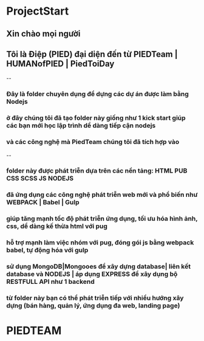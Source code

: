 # ProjectStart
## Xin chào mọi người
## Tôi là Điệp (PIED) đại diện đến từ PIEDTeam | HUMANofPIED | PiedToiDay
--
### Đây là folder chuyên dụng để dựng các dự án được làm bằng Nodejs
### ở đây chúng tôi đã tạo folder này giống như 1 kick start giúp các bạn mới học lập trình dể dàng tiếp cận nodejs 
### và các công nghệ mà PiedTeam chúng tôi đã tích hợp vào
--
### folder này được phát triễn dựa trên các nền tảng: HTML  PUB CSS SCSS JS NODEJS 
### đã ứng dụng các công nghệ phát triễn web mới và phổ biến như WEBPACK | Babel | Gulp
### giúp tăng mạnh tốc độ phát triễn ứng dụng, tối ưu hóa hình ảnh, css, dể dàng kế thừa html với pug
###     hỗ trợ mạnh làm việc nhóm với pug, đóng gói js bằng webpack babel, tự động hóa với gulp
### sử dụng MongoDB|Mongooes để xây dựng database| liên kết database và NODEJS | áp dụng EXPRESS để xây dụng bộ RESTFULL API như 1 backend
### từ folder này bạn có thể phát triễn tiếp với nhiều hướng xây dựng (bán hàng, quản lý, ứng dụng đa web, landing page)
# PIEDTEAM 

